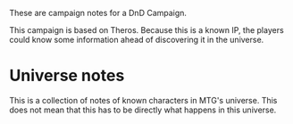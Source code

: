 These are campaign notes for a DnD Campaign.

This campaign is based on Theros. Because this is a known IP, the players could know some information ahead of discovering it in the universe. 


# Universe notes
This is a collection of notes of known characters in MTG's universe. This does not mean that this has to be directly what happens in this universe.

